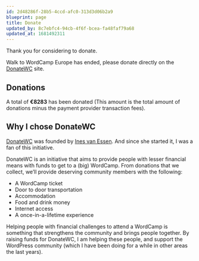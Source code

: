 ```yaml
---
id: 2d48286f-28b5-4ccd-afc0-313d3d06b2a9
blueprint: page
title: Donate
updated_by: 8c7ebfc4-94cb-4f6f-bcea-fa48faf79a68
updated_at: 1681492311
---
```

Thank you for considering to donate.

Walk to WordCamp Europe has ended, please donate directly on the [DonateWC](https://donatewc.org/) site.

## Donations

A total of **€8283** has been donated (This amount is the total amount of donations minus the payment provider transaction fees).

## Why I chose DonateWC


[DonateWC](https://donatewc.org/) was founded by [Ines van Essen](https://twitter.com/motherofcode). And since she started it, I was a fan of this initiative.

DonateWC is an initiative that aims to provide people with lesser financial means with funds to get to a (big) WordCamp. From donations that we collect, we’ll provide deserving community members with the following:

- A WordCamp ticket
- Door to door transportation
- Accommodation
- Food and drink money
- Internet access
- A once-in-a-lifetime experience

Helping people with financial challenges to attend a WordCamp is something that strengthens the community and brings people together. By raising funds for DonateWC, I am helping these people, and support the WordPress community (which I have been doing for a while in other areas the last years).
